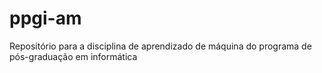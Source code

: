 # ppgi-am
Repositório para a disciplina de aprendizado de máquina do programa de pós-graduação em informática
